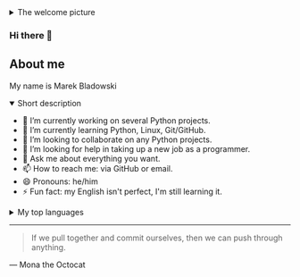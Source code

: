 <details>
  <summary>The welcome picture</summary>
  <picture>
    <source media="(prefers-color-scheme: dark)" srcset="Python-logo-notext.svg">
    <source media="(prefers-color-scheme: light)" srcset="git.png">
    <img alt="Shows an illustrated sun in light mode and a moon with stars in dark mode." src="codewars.svg">
  </picture>
</details>

### Hi there 👋

## About me

My name is Marek Bladowski

<!--
**BlaMarDev/BlaMarDev** is a ✨ _special_ ✨ repository because its `README.md` (this file) appears on your GitHub profile.

Here are some ideas to get you started:
-->

<details open>
<summary>Short description</summary>

- 🔭 I’m currently working on several Python projects.
- 🌱 I’m currently learning Python, Linux, Git/GitHub.
- 👯 I’m looking to collaborate on any Python projects.
- 🤔 I’m looking for help in taking up a new job as a programmer.
- 💬 Ask me about everything you want.
- 📫 How to reach me: via GitHub or email.
- 😄 Pronouns: he/him
- ⚡ Fun fact: my English isn't perfect, I'm still learning it.

</details>

<details>
<summary>My top languages</summary>
  
| Rank | Languages     |
|-----:|---------------|
|     1| Python        |
|     2| HTML/CSS/JS   |
|     3| C++           |

</details>

---
> If we pull together and commit ourselves, then we can push through anything.

— Mona the Octocat

<!-- TO DO: add more details about me later -->
